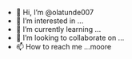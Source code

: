 - 👋 Hi, I’m @olatunde007
- 👀 I’m interested in ...
- 🌱 I’m currently learning ...
- 💞️ I’m looking to collaborate on ...
- 📫 How to reach me ...moore

<!---
olatunde007/olatunde007 is a ✨ special ✨ repository because its `README.md` (this file) appears on your GitHub profile.
You can click the Preview link to take a look at your changes.
--->
